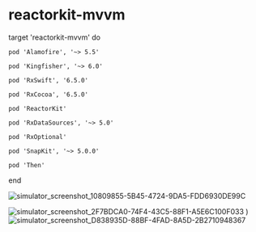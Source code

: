 # reactorkit-mvvm

target 'reactorkit-mvvm' do

    pod 'Alamofire', '~> 5.5'
    
    pod 'Kingfisher', '~> 6.0'
    
    pod 'RxSwift', '6.5.0'
    
    pod 'RxCocoa', '6.5.0'
    
    pod 'ReactorKit'
    
    pod 'RxDataSources', '~> 5.0'
    
    pod 'RxOptional'
    
    pod 'SnapKit', '~> 5.0.0'    
    
    pod 'Then'
    
end

![simulator_screenshot_10809855-5B45-4724-9DA5-FDD6930DE99C](https://user-images.githubusercontent.com/5820255/144981101-ec870ba7-8913-43ea-8d2d-7aa25c6da5f4.png)

![simulator_screenshot_2F7BDCA0-74F4-43C5-88F1-A5E6C100F033](https://user-images.githubusercontent.com/5820255/144981191-a6c4c02d-4d3e-4c54-b003-a9090cdee8c0.png)
)
![simulator_screenshot_D838935D-88BF-4FAD-8A5D-2B2710948367](https://user-images.githubusercontent.com/5820255/144981207-04aec7b1-015f-4632-a12d-a551a7d86d71.png)

